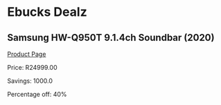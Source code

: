 
# Ebucks Dealz
## Samsung HW-Q950T 9.1.4ch Soundbar (2020)
[Product Page](https://www.ebucks.com/web/shop/productSelected.do?prodId=1083502160&catId=1083262740)

Price: R24999.00

Savings: 1000.0

Percentage off: 40%
	